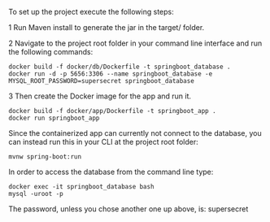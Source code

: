 To set up the project execute the following steps:

1 Run Maven install to generate the jar in the target/ folder.

2 Navigate to the project root folder in your command line interface and run the following commands:

	docker build -f docker/db/Dockerfile -t springboot_database .
	docker run -d -p 5656:3306 --name springboot_database -e MYSQL_ROOT_PASSWORD=supersecret springboot_database

3 Then create the Docker image for the app and run it.

	docker build -f docker/app/Dockerfile -t springboot_app .
	docker run springboot_app

Since the containerized app can currently not connect to the database, you can instead run this in your CLI at the project root folder:

	mvnw spring-boot:run

In order to access the database from the command line type:

	docker exec -it springboot_database bash
	mysql -uroot -p

The password, unless you chose another one up above, is: supersecret











